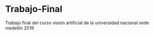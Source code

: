 # Trabajo-Final
Trabajo final del curso visión artificial de la universidad nacional sede medellín 2019
